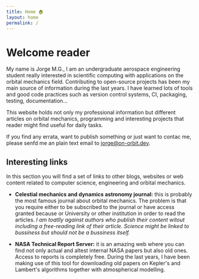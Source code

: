 ```yaml
---
title: Home 🏠
layout: home
permalink: /
---
```


# Welcome reader

My name is Jorge M.G., I am an undergraduate aerospace engineering student
really interested in scientific computing with applications on the orbital
mechanics field. Contributing to open-source projects has been my main source
of information during the last years. I have learned lots of tools and good
code practices such as version control systems, CI, packaging, testing,
documentation...

This website holds not only my professional information but different articles
on orbital mechanics, programming and interesting projects that reader might
find useful for daily tasks.

If you find any errata, want to publish something or just want to contac me,
please senfd me an plain text email to jorge@on-orbit.dev.

## Interesting links

In this section you will find a set of links to other blogs, websites or web
content related to computer science, engineering and orbital mechanics.

- **Celestial mechanics and dynamics astronomy journal:** this is probably the
    most famous journal about orbital mechanics. The problem is that you
    require either to be subscribed to the journal or have access granted
    because or University or other institution in order to read the articles.
    *I am toatlly against authors who publish their content witout including a
    free-reading link of their article. Science might be linked to bussiness
    but should not be a bussiness itself.*

* **NASA Technical Report Server:** it is an amazing web where you can find not
    only actual and altest internal NASA papers but also old ones. Access to
    reports is completely free. During the last years, I have been making use
    of this tool for downloading old papers on Kepler's and Lambert's
    algorithms together with atmospherical modelling.

